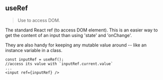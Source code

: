 ﻿## useRef

>Use to access DOM.

The standard React ref (to access DOM element). This is an easier way to get the content of an input than using 'state' and 'onChange'.

They are also handy for keeping any mutable value around -- like an instance variable in a class.

    const inputRef = useRef();
    //access its value with `inputRef.current.value`
    ...
    <input ref={inputRef} />

